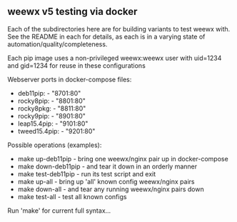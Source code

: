 
## weewx v5 testing via docker

Each of the subdirectories here are for building variants
to test weewx with.   See the README in each for details,
as each is in a varying state of automation/quality/completeness.

Each pip image uses a non-privileged weewx:weewx user
with uid=1234 and gid=1234 for reuse in these configurations

Webserver ports in docker-compose files:
* deb11pip:     - "8701:80"
* rocky8pip:    - "8801:80"
* rocky8pkg:    - "8811:80"
* rocky9pip:    - "8901:80"
* leap15.4pip:  - "9101:80"
* tweed15.4pip: - "9201:80"

Possible operations (examples):
*   make up-deb11pip - bring one weewx/nginx pair up in docker-compose
*   make down-deb11pip - and tear it down in an orderly manner
*   make test-deb11pip - run its test script and exit
*   make up-all - bring up 'all' known config weewx/nginx pairs
*   make down-all - and tear any running weewx/nginx pairs down
*   make test-all - test all known configs

Run 'make' for current full syntax...

